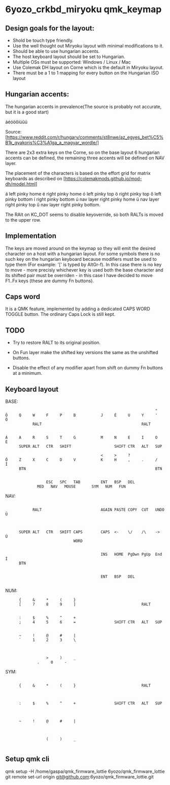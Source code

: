 # 6yozo_crkbd_miryoku qmk_keymap

Design goals for the layout:
---

- Shold be touch type friendly.
- Use the well thought out Miryoku layout with minimal modifications to it.
- Should be able to use hungarian accents.
- The host keyboard layout should be set to Hungarian.
- Multiple OSs must be supported: Windows / Linux / Mac
- Use Colemak DH layout on Corne which is the default in Miryoku layout.
- There must be a 1 to 1 mapping for every button on the Hungarian ISO layout

Hungarian accents:
---

The hungarian accents in prevalence(The source is probably not accurate, but it is a good start)

áéóöőíúűü

Source:
[https://www.reddit.com/r/hungary/comments/st8nwe/az_egyes_bet%C5%B1k_gyakoris%C3%A1ga_a_magyar_wordle/]

There are 2x3 extra keys on the Corne, so on the base layout 6
hungarian accents can be defined, the remaining three accents will be
defined on NAV layer.

The placement of the characters is based on the effort grid for matrix
keyboards as described on
[https://colemakmods.github.io/mod-dh/model.html]

á left pinky home
é right pinky home
ó left pinky top
ö right pinky top
ő left pinky bottom
í right pinky bottom
ú nav layer right pinky home
ü nav layer right pinky top
ű nav layer right pinky bottom.

The RAlt on KC_DOT seems to disable keyoverride, so both RALTs is
moved to the upper row.

Implementation
---

The keys are moved around on the keymap so they will emit the desired
character on a host with a hungarian layout. For some symbols there is
no such key on the hungarian keyboard because modifiers must be used
to type them (For example: '[' is typed by AltGr-f). In this case
there is no key to move - more precisly whichever key is used both the
base character and its shifted pair must be overriden - in this
case I have decided to move F1..Fx keys (these are dummy Fn buttons).

Caps word
---

It is a QMK feature, implemented by adding a dedicated CAPS WORD
TOGGLE button. The ordinary Caps Lock is still kept.



TODO
---

- Try to restore RALT to its original position.

- On Fun layer make the shifted key versions the same as the unshifted
  buttons.

- Disable the effect of any modifier apart from shift on dummy Fn
  buttons at a minimum.

Keyboard layout
---

BASE:

```
                                                                  "
Ó     Q     W     F     P     B           J     É     U     Y     '     Ö
            RALT                                            RALT


Á     A     R     S     T     G           M     N     E     I     O     É
      SUPER ALT   CTR   SHIFT                   SHIFT CTR   ALT   SUP

                                          <     >     ?
Ő     Z     X     C     D     V           K     H     ,     .     /     Í
      BTN                                                         BTN


                  ESC   SPC   TAB         ENT   BSP   DEL
	          MED   NAV   MOUSE       SYM   NUM   FUN

```

NAV:

```

            RALT                          AGAIN PASTE COPY  CUT   UNDO  Ü



      SUPER ALT   CTR   SHIFT CAPS        CAPS  <-    \/    /\    ->    Ú
                              WORD


                                          INS   HOME  PgDwn PgUp  End   Í
      BTN


                                          ENT   BSP   DEL


```

NUM:

```
      {     &     *     (     }
      [     7     8     9     ]                             RALT


      :     $     %     ^     +
      ;     4     5     6     =                 SHIFT CTR   ALT   SUP


      ~     !     @     #     |
      `     1     2     3     \



                  >     )     _
	          .     0     -

```

SYM:

```

      {     &     *     (     }                             RALT



      :     $     %     ^     +                 SHIFT CTR   ALT   SUP



      ~     !     @     #     |



                  (     )     _


```

Setup qmk cli
---
qmk setup -H /home/gaspa/qmk_firmware_lottie 6yozo/qmk_firmware_lottie
git remote set-url origin git@github.com:6yozo/qmk_firmware_lottie.git
